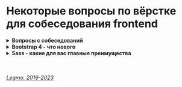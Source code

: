 # Некоторые вопросы по вёрстке для собеседования frontend #

[//]: # (Вопросы с собеседований)
<details><summary><b>Вопросы с собеседований</b></summary><p>

[//]: # (todo: дополнить)

- Работа браузера
- Critical render path
- Flexbox
- CSS-grid
- Когда применять flexbox, а когда grid
- BEM
- Canvas
- CSS-анимация
- понятие `контекста`. Как рабоатет `z-index`. 
  - Привести пример кода и спросить - какой элемент будет выше всех?
- понятие `потока`
- как работает `float`
- понятие `наследования` и `каскада`
- понятие `специфичность селекторов` («вес»)
  - можно дать несколько примеров селекторов разног «веса» + аттрибут `style` в тэге + css-правило с `!important` — и спросить: какое правило в итоге применится? (каким будет цвет блока, например)
  - дать пример с `.tomato.tomato` (https://doka.guide/css/specificity)
- разные виды `position`
- какие есть значения `display`
- отличия блочных-строчных элементов
- что такое семнатическая вёрстка
- приведите примеры семантический элементов
- работа с формами в HTML/CSS
- величины измерения. Способы задать размер текстач
- ...

<br></p>
</details>


[//]: # (Bootstrap 4 - что нового)
<details><summary><b>Bootstrap 4 - что нового</b></summary><p>

- Новая сетка
  В сетку добавлен еще один брейкпоинт col-xl-, при этом все остальные брейкпоинты остались, но сдвинулись на уровень ниже. 
- поддержка FlexBox 
- новый компонент card
  - заменяет удаленные: wells, thumbnails, panels. 
  - гибкий и мощный инструмент, включающий в себя возможности всех трех удаленных компонентов. 
  - Карточки можно группировать и даже реализовать сетку, так называемую кирпичную кладку.
- поддержка IE
  - поддерживает IE 10 и выше, более ранние версии Internet Explorer не поддерживаются
  - если необходима поддержка: IE8/IE9, Safari 8-, iOS 8- и т.д., то сами разработчики фреймворка рекомендуют использовать Bootstrap 3.
- переход на Sass - полный отказ от «Less»
- новый модуль Reboot - для кроссбраузерности
  - включает в себя ядро «Normalize.css» и расширяет его. 
  - Все настройки для сброса стандартных стилей HTML-тегов у браузеров находятся в одном «Sass» файле. 
- отказ от Glypicons 
  В Bootstrap 4 был полностью удален иконочный шрифт «Glypicons», который присутствует в третьем бутстрапе. 
  Разработчики фреймворка рекомендуют использовать сторонние библиотеки иконок поддерживающие формат SVG.
- цвет элементов - вместо 6 базовых стало 8
  по сравнению с третьим бутстрапом, где было шесть основных классов для цветового оформления элементов, в четвертом бутстрапе таких классов стало восемь.
- Пиксели (px) заменены на «em» и «rem»
  - 1em – текущий размер шрифта.
  - rem задаёт размер относительно размера шрифта элемента <html>. Элементы, размер которых задан в rem, не зависят друг от друга и от контекста – и этим похожи на px, а с другой стороны они все заданы относительно размера шрифта <html>.
- Переписаны все JavaScript плагины под стандарты ECMAScript 6.
- Обновлен дизайн всех компонентов (форм, таблиц, кнопок и т.д.).
- Появилось гораздо больше служебных классов.
- Улучшен функционал всплывающих подсказок и popover элементов.

<br></p>
</details>


[//]: # (Sass - какие для вас главные преимущества )
<details><summary><b>Sass - какие для вас главные преимущества </b></summary><p>

- переменные
- вложенность
- @import - можно подключать другие файлы SASS
- @mixin (примеси) - позволяют создавать группы деклараций CSS, которые вам придется использовать по нескольку раз на сайте. 
  ```sass
    @mixin transform($property) {
      -webkit-transform: $property;
      -ms-transform: $property;
      transform: $property;
    }
    .box { @include transform(rotate(30deg)); }
  ```
- @include - подключение миксина
- @extend - можно наследовать наборы свойств CSS от одного селектора другому.
  ```sass
    %message-shared {
      border: 1px solid #ccc;
      padding: 10px;
      color: #333;
    }
    .success {
      @extend %message-shared;
      border-color: green;
    }
  ```
- математические операции - сложение, вычитание, умножение, деление, остаток...
- логические операторы - например, цвет кнопки меняетсяя в заивисмости от её ширины

<br></p>
</details>

<br> 
<br> 

*[Legmo, 2019-2023](https://github.com/Legmo/notes/)*
  